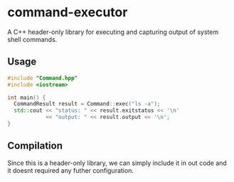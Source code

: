 # command-executor
A C++ header-only library for executing and capturing output of system shell commands.

## Usage
```c++
#include "Command.hpp"
#include <iostream>

int main() {
  CommandResult result = Command::exec("ls -a");
  std::cout << "status: " << result.exitstatus << '\n'
            << "output: " << result.output << '\n';
}
```

## Compilation
Since this is a header-only library, we can simply include it in out code and it doesnt required any futher configuration.